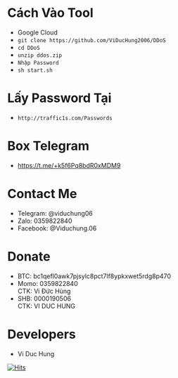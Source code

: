 # Cách Vào Tool
* Google Cloud
* ```git clone https://github.com/ViDucHung2006/DDoS```
* ```cd DDoS```
* ```unzip ddos.zip```
* ```Nhập Password```
* ```sh start.sh```
# Lấy Password Tại
* ```http://traffic1s.com/Passwords```
# Box Telegram 
* https://t.me/+k5f6Pq8bdR0xMDM9
# Contact Me 
* Telegram: @viduchung06
* Zalo: 0359822840
* Facebook: @Viduchung.06

# Donate 
* BTC: bc1qefl0awk7pjsylc8pct7lf8ypkxwet5rdg8p470
* Momo: 0359822840 <br>
CTK: Vi Đức Hùng 
* SHB: 0000190506 <br>
CTK: VI DUC HUNG 

# Developers
* Vi Duc Hung

[![Hits](https://hits.seeyoufarm.com/api/count/incr/badge.svg?url=https://github.com/ViDucHung2006/DDoShit-counter&count_bg=%230BD4FF&title_bg=%23525050&icon=github.svg&icon_color=%23000000&title=Views&edge_flat=true)](https://hits.seeyoufarm.com)



